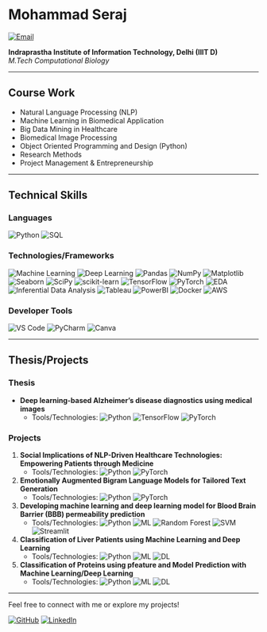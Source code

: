 # Mohammad Seraj

[![Email](https://img.shields.io/badge/Email-mail.serajansari@gmail.com-blue)](mailto:mail.serajansari@gmail.com)

**Indraprastha Institute of Information Technology, Delhi (IIIT D)**  
*M.Tech Computational Biology*

---

## Course Work
- Natural Language Processing (NLP)
- Machine Learning in Biomedical Application
- Big Data Mining in Healthcare
- Biomedical Image Processing
- Object Oriented Programming and Design (Python)
- Research Methods
- Project Management & Entrepreneurship

---

## Technical Skills

### Languages
![Python](https://img.shields.io/badge/Python-3776AB?logo=python&logoColor=white&style=for-the-badge)
![SQL](https://img.shields.io/badge/SQL-4479A1?logo=sql&logoColor=white&style=for-the-badge)

### Technologies/Frameworks
![Machine Learning](https://img.shields.io/badge/Machine%20Learning-FF6F00?logo=AI&logoColor=white&style=for-the-badge)
![Deep Learning](https://img.shields.io/badge/Deep%20Learning-FF6F00?logo=AI&logoColor=white&style=for-the-badge)
![Pandas](https://img.shields.io/badge/Pandas-150458?logo=pandas&logoColor=white&style=for-the-badge)
![NumPy](https://img.shields.io/badge/NumPy-013243?logo=numpy&logoColor=white&style=for-the-badge)
![Matplotlib](https://img.shields.io/badge/Matplotlib-00427E?logo=matplotlib&logoColor=white&style=for-the-badge)
![Seaborn](https://img.shields.io/badge/Seaborn-3776AB?logo=seaborn&logoColor=white&style=for-the-badge)
![SciPy](https://img.shields.io/badge/SciPy-8CAAE6?logo=scipy&logoColor=white&style=for-the-badge)
![scikit-learn](https://img.shields.io/badge/scikit--learn-F7931E?logo=scikit-learn&logoColor=white&style=for-the-badge)
![TensorFlow](https://img.shields.io/badge/TensorFlow-FF6F00?logo=tensorflow&logoColor=white&style=for-the-badge)
![PyTorch](https://img.shields.io/badge/PyTorch-EE4C2C?logo=pytorch&logoColor=white&style=for-the-badge)
![EDA](https://img.shields.io/badge/Exploratory%20Data%20Analysis-0033A0?logo=data&logoColor=white&style=for-the-badge)
![Inferential Data Analysis](https://img.shields.io/badge/Inferential%20Data%20Analysis-008000?logo=data&logoColor=white&style=for-the-badge)
![Tableau](https://img.shields.io/badge/Tableau-E97627?logo=tableau&logoColor=white&style=for-the-badge)
![PowerBI](https://img.shields.io/badge/PowerBI-F2C811?logo=powerbi&logoColor=white&style=for-the-badge)
![Docker](https://img.shields.io/badge/Docker-2496ED?logo=docker&logoColor=white&style=for-the-badge)
![AWS](https://img.shields.io/badge/AWS-232F3E?logo=amazon-aws&logoColor=white&style=for-the-badge)

### Developer Tools
![VS Code](https://img.shields.io/badge/VS%20Code-007ACC?logo=visual-studio-code&logoColor=white&style=for-the-badge)
![PyCharm](https://img.shields.io/badge/PyCharm-000000?logo=pycharm&logoColor=white&style=for-the-badge)
![Canva](https://img.shields.io/badge/Canva-00C4CC?logo=canva&logoColor=white&style=for-the-badge)

---

## Thesis/Projects

### Thesis
- **Deep learning-based Alzheimer’s disease diagnostics using medical images**
  - Tools/Technologies: ![Python](https://img.shields.io/badge/Python-3776AB?logo=python&logoColor=white&style=for-the-badge) ![TensorFlow](https://img.shields.io/badge/TensorFlow-FF6F00?logo=tensorflow&logoColor=white&style=for-the-badge) ![PyTorch](https://img.shields.io/badge/PyTorch-EE4C2C?logo=pytorch&logoColor=white&style=for-the-badge)

### Projects
1. **Social Implications of NLP-Driven Healthcare Technologies: Empowering Patients through Medicine**
   - Tools/Technologies: ![Python](https://img.shields.io/badge/Python-3776AB?logo=python&logoColor=white&style=for-the-badge) ![PyTorch](https://img.shields.io/badge/PyTorch-EE4C2C?logo=pytorch&logoColor=white&style=for-the-badge)
2. **Emotionally Augmented Bigram Language Models for Tailored Text Generation**
   - Tools/Technologies: ![Python](https://img.shields.io/badge/Python-3776AB?logo=python&logoColor=white&style=for-the-badge) ![PyTorch](https://img.shields.io/badge/PyTorch-EE4C2C?logo=pytorch&logoColor=white&style=for-the-badge)
3. **Developing machine learning and deep learning model for Blood Brain Barrier (BBB) permeability prediction**
   - Tools/Technologies: ![Python](https://img.shields.io/badge/Python-3776AB?logo=python&logoColor=white&style=for-the-badge) ![ML](https://img.shields.io/badge/ML-FF6F00?logo=AI&logoColor=white&style=for-the-badge) ![Random Forest](https://img.shields.io/badge/Random%20Forest-8B0000?logo=forest&logoColor=white&style=for-the-badge) ![SVM](https://img.shields.io/badge/SVM-1E90FF?logo=SVM&logoColor=white&style=for-the-badge) ![Streamlit](https://img.shields.io/badge/Streamlit-FF4B4B?logo=streamlit&logoColor=white&style=for-the-badge)
4. **Classification of Liver Patients using Machine Learning and Deep Learning**
   - Tools/Technologies: ![Python](https://img.shields.io/badge/Python-3776AB?logo=python&logoColor=white&style=for-the-badge) ![ML](https://img.shields.io/badge/ML-FF6F00?logo=AI&logoColor=white&style=for-the-badge) ![DL](https://img.shields.io/badge/DL-FF6F00?logo=AI&logoColor=white&style=for-the-badge)
5. **Classification of Proteins using pfeature and Model Prediction with Machine Learning/Deep Learning**
   - Tools/Technologies: ![Python](https://img.shields.io/badge/Python-3776AB?logo=python&logoColor=white&style=for-the-badge) ![ML](https://img.shields.io/badge/ML-FF6F00?logo=AI&logoColor=white&style=for-the-badge) ![DL](https://img.shields.io/badge/DL-FF6F00?logo=AI&logoColor=white&style=for-the-badge)

---

Feel free to connect with me or explore my projects!

[![GitHub](https://img.shields.io/badge/GitHub-181717?logo=github&logoColor=white&style=for-the-badge)](https://github.com/mohammadserajansari)
[![LinkedIn](https://img.shields.io/badge/LinkedIn-0077B5?logo=linkedin&logoColor=white&style=for-the-badge)](https://www.linkedin.com/in/ansariserajmd/)
